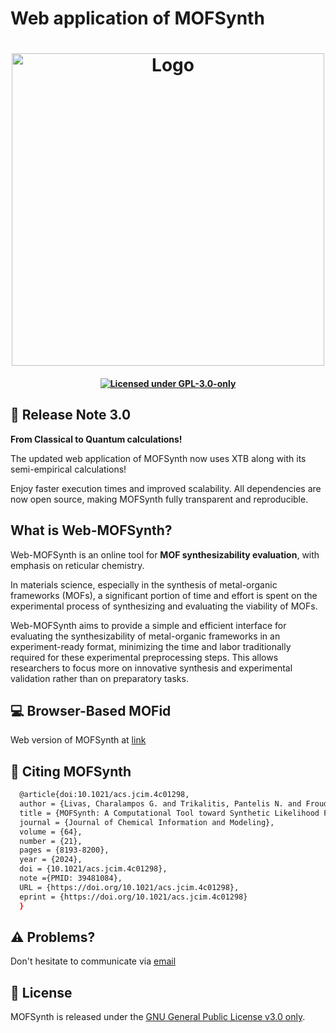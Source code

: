 # Web application of MOFSynth
<h1 align="center">
<!--   <img alt="Logo" src="https://github.com/livaschar/mofsynth/blob/main/docs/source/images/mofsynth_logo.svg" style="width: 500px;"/> -->
  <img alt="Logo" src="https://github.com/livaschar/mofsynth/blob/main/docs/source/images/synth_logo_v3.svg" style="width: 500px;"/>
</h1>

<h4 align="center">

[![Licensed under GPL-3.0-only](https://img.shields.io/badge/GPL--3.0--only-gold?label=License&labelColor=black)](https://spdx.org/licenses/GPL-3.0-only.html)

</h4>

## 🔔 Release Note 3.0
**From Classical to Quantum calculations!**

The updated web application of MOFSynth now uses XTB along with its semi-empirical calculations!

Enjoy faster execution times and improved scalability. All dependencies are now open source, making MOFSynth fully transparent and reproducible.

## What is Web-MOFSynth?
Web-MOFSynth is an online tool for **MOF synthesizability evaluation**, with
emphasis on reticular chemistry.

In materials science, especially in the synthesis of metal-organic frameworks (MOFs),
a significant portion of time and effort is spent on the experimental process of synthesizing
and evaluating the viability of MOFs.

Web-MOFSynth aims to provide a simple and efficient interface for evaluating
the synthesizability of metal-organic frameworks in an experiment-ready format,
minimizing the time and labor traditionally required for these experimental preprocessing steps.
This allows researchers to focus more on innovative synthesis and experimental validation
rather than on preparatory tasks.

## 💻 Browser-Based MOFid
Web version of MOFSynth at [link](https://mofsynth.website)

## 📰 Citing MOFSynth
```sh
  @article{doi:10.1021/acs.jcim.4c01298,
  author = {Livas, Charalampos G. and Trikalitis, Pantelis N. and Froudakis, George E.},
  title = {MOFSynth: A Computational Tool toward Synthetic Likelihood Predictions of MOFs},
  journal = {Journal of Chemical Information and Modeling},
  volume = {64},
  number = {21},
  pages = {8193-8200},
  year = {2024},
  doi = {10.1021/acs.jcim.4c01298},
  note ={PMID: 39481084},
  URL = {https://doi.org/10.1021/acs.jcim.4c01298},
  eprint = {https://doi.org/10.1021/acs.jcim.4c01298}
  }
```

## :warning: Problems?
Don't hesitate to communicate via [email](mailto:chemp1167@edu.chemistry.uoc.gr)

## 📑 License
MOFSynth is released under the [GNU General Public License v3.0 only](https://spdx.org/licenses/GPL-3.0-only.html).

